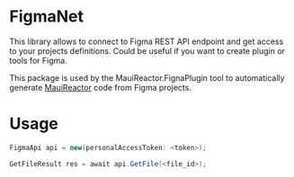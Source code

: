# FigmaNet
This library allows to connect to Figma REST API endpoint and get access to your projects definitions. Could be useful if you want to create plugin or tools for Figma. 

This package is used by the MauiReactor.FignaPlugin tool to automatically generate [MauiReactor](https://github.com/adospace/reactorui-maui) code from Figma projects.

# Usage

```csharp
FigmaApi api = new(personalAccessToken: <token>);

GetFileResult res = await api.GetFile(<file_id>);
```
